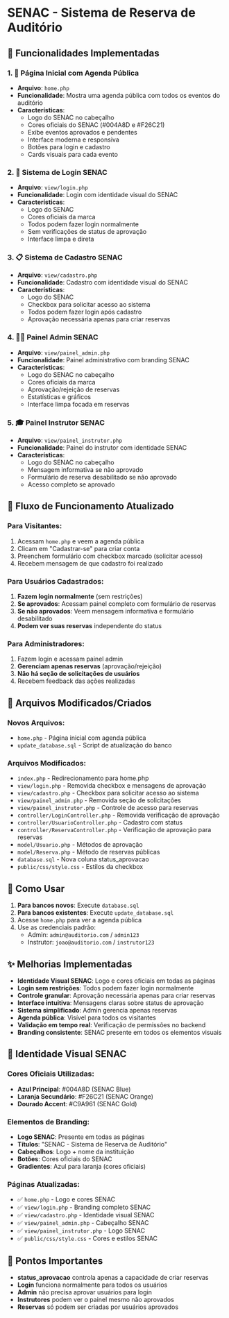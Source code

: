 # SENAC - Sistema de Reserva de Auditório

## 🎯 Funcionalidades Implementadas

### 1. 📅 Página Inicial com Agenda Pública
- **Arquivo**: `home.php`
- **Funcionalidade**: Mostra uma agenda pública com todos os eventos do auditório
- **Características**:
  - Logo do SENAC no cabeçalho
  - Cores oficiais do SENAC (#004A8D e #F26C21)
  - Exibe eventos aprovados e pendentes
  - Interface moderna e responsiva
  - Botões para login e cadastro
  - Cards visuais para cada evento

### 2. 🔐 Sistema de Login SENAC
- **Arquivo**: `view/login.php`
- **Funcionalidade**: Login com identidade visual do SENAC
- **Características**:
  - Logo do SENAC
  - Cores oficiais da marca
  - Todos podem fazer login normalmente
  - Sem verificações de status de aprovação
  - Interface limpa e direta

### 3. 📋 Sistema de Cadastro SENAC
- **Arquivo**: `view/cadastro.php`
- **Funcionalidade**: Cadastro com identidade visual do SENAC
- **Características**:
  - Logo do SENAC
  - Checkbox para solicitar acesso ao sistema
  - Todos podem fazer login após cadastro
  - Aprovação necessária apenas para criar reservas

### 4. 👨‍💼 Painel Admin SENAC
- **Arquivo**: `view/painel_admin.php`
- **Funcionalidade**: Painel administrativo com branding SENAC
- **Características**:
  - Logo do SENAC no cabeçalho
  - Cores oficiais da marca
  - Aprovação/rejeição de reservas
  - Estatísticas e gráficos
  - Interface limpa focada em reservas

### 5. 🎓 Painel Instrutor SENAC
- **Arquivo**: `view/painel_instrutor.php`
- **Funcionalidade**: Painel do instrutor com identidade SENAC
- **Características**:
  - Logo do SENAC no cabeçalho
  - Mensagem informativa se não aprovado
  - Formulário de reserva desabilitado se não aprovado
  - Acesso completo se aprovado

## 🔄 Fluxo de Funcionamento Atualizado

### Para Visitantes:
1. Acessam `home.php` e veem a agenda pública
2. Clicam em "Cadastrar-se" para criar conta
3. Preenchem formulário com checkbox marcado (solicitar acesso)
4. Recebem mensagem de que cadastro foi realizado

### Para Usuários Cadastrados:
1. **Fazem login normalmente** (sem restrições)
2. **Se aprovados**: Acessam painel completo com formulário de reservas
3. **Se não aprovados**: Veem mensagem informativa e formulário desabilitado
4. **Podem ver suas reservas** independente do status

### Para Administradores:
1. Fazem login e acessam painel admin
2. **Gerenciam apenas reservas** (aprovação/rejeição)
3. **Não há seção de solicitações de usuários**
4. Recebem feedback das ações realizadas

## 📁 Arquivos Modificados/Criados

### Novos Arquivos:
- `home.php` - Página inicial com agenda pública
- `update_database.sql` - Script de atualização do banco

### Arquivos Modificados:
- `index.php` - Redirecionamento para home.php
- `view/login.php` - Removida checkbox e mensagens de aprovação
- `view/cadastro.php` - Checkbox para solicitar acesso ao sistema
- `view/painel_admin.php` - Removida seção de solicitações
- `view/painel_instrutor.php` - Controle de acesso para reservas
- `controller/LoginController.php` - Removida verificação de aprovação
- `controller/UsuarioController.php` - Cadastro com status
- `controller/ReservaController.php` - Verificação de aprovação para reservas
- `model/Usuario.php` - Métodos de aprovação
- `model/Reserva.php` - Método de reservas públicas
- `database.sql` - Nova coluna status_aprovacao
- `public/css/style.css` - Estilos da checkbox

## 🚀 Como Usar

1. **Para bancos novos**: Execute `database.sql`
2. **Para bancos existentes**: Execute `update_database.sql`
3. Acesse `home.php` para ver a agenda pública
4. Use as credenciais padrão:
   - Admin: `admin@auditorio.com` / `admin123`
   - Instrutor: `joao@auditorio.com` / `instrutor123`

## ✨ Melhorias Implementadas

- **Identidade Visual SENAC**: Logo e cores oficiais em todas as páginas
- **Login sem restrições**: Todos podem fazer login normalmente
- **Controle granular**: Aprovação necessária apenas para criar reservas
- **Interface intuitiva**: Mensagens claras sobre status de aprovação
- **Sistema simplificado**: Admin gerencia apenas reservas
- **Agenda pública**: Visível para todos os visitantes
- **Validação em tempo real**: Verificação de permissões no backend
- **Branding consistente**: SENAC presente em todos os elementos visuais

## 🎨 Identidade Visual SENAC

### Cores Oficiais Utilizadas:
- **Azul Principal**: #004A8D (SENAC Blue)
- **Laranja Secundário**: #F26C21 (SENAC Orange)
- **Dourado Accent**: #C9A961 (SENAC Gold)

### Elementos de Branding:
- **Logo SENAC**: Presente em todas as páginas
- **Títulos**: "SENAC - Sistema de Reserva de Auditório"
- **Cabeçalhos**: Logo + nome da instituição
- **Botões**: Cores oficiais do SENAC
- **Gradientes**: Azul para laranja (cores oficiais)

### Páginas Atualizadas:
- ✅ `home.php` - Logo e cores SENAC
- ✅ `view/login.php` - Branding completo SENAC
- ✅ `view/cadastro.php` - Identidade visual SENAC
- ✅ `view/painel_admin.php` - Cabeçalho SENAC
- ✅ `view/painel_instrutor.php` - Logo SENAC
- ✅ `public/css/style.css` - Cores e estilos SENAC

## 🔑 Pontos Importantes

- **status_aprovacao** controla apenas a capacidade de criar reservas
- **Login** funciona normalmente para todos os usuários
- **Admin** não precisa aprovar usuários para login
- **Instrutores** podem ver o painel mesmo não aprovados
- **Reservas** só podem ser criadas por usuários aprovados
